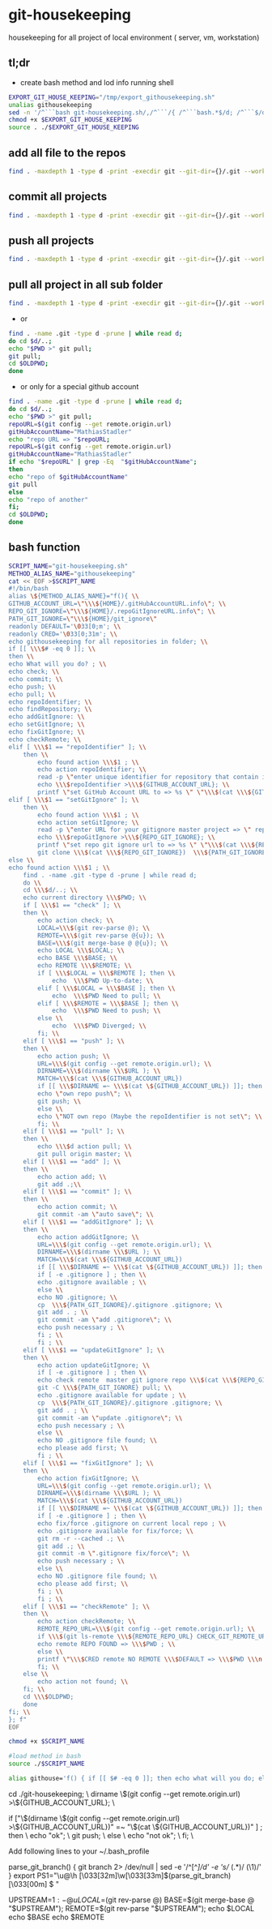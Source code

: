 # git-housekeeping

housekeeping for all project of local environment ( server, vm, workstation)

## tl;dr

- create bash method and lod info running shell

```bash
EXPORT_GIT_HOUSE_KEEPING="/tmp/export_githousekeeping.sh"
unalias githousekeeping
sed -n '/^```bash git-housekeeping.sh/,/^```/{ /^```bash.*$/d; /^```$/d; p; }' README.md  >$EXPORT_GIT_HOUSE_KEEPING
chmod +x $EXPORT_GIT_HOUSE_KEEPING
source . ./$EXPORT_GIT_HOUSE_KEEPING

```

## add all file  to the repos

```bash
find . -maxdepth 1 -type d -print -execdir git --git-dir={}/.git --work-tree=$PWD/{} add . \;
```

## commit all projects

```bash
find . -maxdepth 1 -type d -print -execdir git --git-dir={}/.git --work-tree=$PWD/{} commit -am "auto save" \;
```

## push all projects

```bash
find . -maxdepth 1 -type d -print -execdir git --git-dir={}/.git --work-tree=$PWD/{} push \;
```

## pull all project in all sub folder

```bash
find . -maxdepth 1 -type d -print -execdir git --git-dir={}/.git --work-tree=$PWD/{} pull origin master \;
```

- or

```bash
find . -name .git -type d -prune | while read d;
do cd $d/..;
echo "$PWD >" git pull;
git pull;
cd $OLDPWD;
done
```

- or only for a special github account

```bash
find . -name .git -type d -prune | while read d;
do cd $d/..;
echo "$PWD >" git pull;
repoURL=$(git config --get remote.origin.url)
gitHubAccountName="MathiasStadler"
echo "repo URL => "$repoURL;
repoURL=$(git config --get remote.origin.url)
gitHubAccountName="MathiasStadler"
if echo "$repoURL" | grep -Eq  "$gitHubAccountName";
then
echo "repo of $gitHubAccountName"
git pull
else
echo "repo of another"
fi;
cd $OLDPWD;
done
```

## bash function

```bash git-housekeeping.sh
SCRIPT_NAME="git-housekeeping.sh"
METHOD_ALIAS_NAME="githousekeeping"
cat << EOF >$SCRIPT_NAME
#!/bin/bash
alias \${METHOD_ALIAS_NAME}="f(){ \\
GITHUB_ACCOUNT_URL=\"\\\${HOME}/.gitHubAccountURL.info\"; \\
REPO_GIT_IGNORE=\"\\\${HOME}/.repoGitIgnoreURL.info\"; \\
PATH_GIT_IGNORE=\"\\\${HOME}/git_ignore\"
readonly DEFAULT='\033[0;m'; \\
readonly CRED='\033[0;31m'; \\
echo githousekeeping for all repositories in folder; \\
if [[ \\\$# -eq 0 ]]; \\
then \\
echo What will you do? ; \\
echo check; \\
echo commit; \\
echo push; \\
echo pull; \\
echo repoIdentifier; \\
echo findRepository; \\
echo addGitIgnore: \\
echo setGitIgnore; \\
echo fixGitIgnore; \\
echo checkRemote; \\
elif [ \\\$1 == "repoIdentifier" ]; \\
    then \\
        echo found action \\\$1 ; \\
        echo action repoIdentifier; \\
        read -p \"enter unique identifier for repository that contain in the remote URL e.g. account name => \" repoIdentifier ; \\
        echo \\\$repoIdentifier >\\\${GITHUB_ACCOUNT_URL}; \\
        printf \"set GitHub Account URL to => %s \" \"\\\$(cat \\\${GITHUB_ACCOUNT_URL})\" ; \\
elif [ \\\$1 == "setGitIgnore" ]; \\
    then \\
        echo found action \\\$1 ; \\
        echo action setGitIgnore; \\
        read -p \"enter URL for your gitignore master project => \" repoGitIgnore; \\
        echo \\\$repoGitIgnore >\\\${REPO_GIT_IGNORE}; \\
        printf \"set repo git ignore url to => %s \" \"\\\$(cat \\\${REPO_GIT_IGNORE})\" ; \\
        git clone \\\$(cat \\\${REPO_GIT_IGNORE})  \\\${PATH_GIT_IGNORE}; \\
else \\
echo found action \\\$1 ; \\
    find . -name .git -type d -prune | while read d;
    do \\
    cd \\\$d/..; \\
    echo current directory \\\$PWD; \\
    if [ \\\$1 == "check" ]; \\
    then \\
        echo action check; \\
        LOCAL=\\\$(git rev-parse @); \\
        REMOTE=\\\$(git rev-parse @{u}); \\
        BASE=\\\$(git merge-base @ @{u}); \\
        echo LOCAL \\\$LOCAL; \\
        echo BASE \\\$BASE; \\
        echo REMOTE \\\$REMOTE; \\
        if [ \\\$LOCAL = \\\$REMOTE ]; then \\
            echo  \\\$PWD Up-to-date; \\
        elif [ \\\$LOCAL = \\\$BASE ]; then \\
            echo  \\\$PWD Need to pull; \\
        elif [ \\\$REMOTE = \\\$BASE ]; then \\
            echo  \\\$PWD Need to push; \\
        else \\
            echo  \\\$PWD Diverged; \\
        fi; \\
    elif [ \\\$1 == "push" ]; \\
    then \\
        echo action push; \\
        URL=\\\$(git config --get remote.origin.url); \\
        DIRNAME=\\\$(dirname \\\$URL ); \\
        MATCH=\\\$(cat \\\${GITHUB_ACCOUNT_URL})
        if [[ \\\$DIRNAME =~ \\\$(cat \${GITHUB_ACCOUNT_URL}) ]]; then \\
        echo \"own repo push\"; \\
        git push; \\
        else \\
        echo \"NOT own repo (Maybe the repoIdentifier is not set\"; \\
        fi; \\
    elif [ \\\$1 == "pull" ]; \\
    then \\
        echo \\\$d action pull; \\
        git pull origin master; \\
    elif [ \\\$1 == "add" ]; \\
    then \\
        echo action add; \\
        git add .;\\
    elif [ \\\$1 == "commit" ]; \\
    then \\
        echo action commit; \\
        git commit -am \"auto save\"; \\
    elif [ \\\$1 == "addGitIgnore" ]; \\
    then \\
        echo action addGitIgnore; \\
        URL=\\\$(git config --get remote.origin.url); \\
        DIRNAME=\\\$(dirname \\\$URL ); \\
        MATCH=\\\$(cat \\\${GITHUB_ACCOUNT_URL})
        if [[ \\\$DIRNAME =~ \\\$(cat \${GITHUB_ACCOUNT_URL}) ]]; then \\
        if [ -e .gitignore ] ; then \\
        echo .gitignore available ; \\
        else \\
        echo NO .gitignore; \\
        cp  \\\${PATH_GIT_IGNORE}/.gitignore .gitignore; \\
        git add . ; \\
        git commit -am \"add .gitignore\"; \\
        echo push necessary ; \\
        fi ; \\
        fi ; \\
    elif [ \\\$1 == "updateGitIgnore" ]; \\
    then \\
        echo action updateGitIgnore; \\
        if [ -e .gitignore ] ; then \\
        echo check remote  master git ignore repo \\\$(cat \\\${REPO_GIT_IGNORE}); \\
        git -C \\\${PATH_GIT_IGNORE} pull; \\
        echo .gitignore available for update ; \\
        cp  \\\${PATH_GIT_IGNORE}/.gitignore .gitignore; \\
        git add . ; \\
        git commit -am \"update .gitignore\"; \\
        echo push necessary ; \\
        else \\
        echo NO .gitignore file found; \\
        echo please add first; \\
        fi ; \\
    elif [ \\\$1 == "fixGitIgnore" ]; \\
    then \\
        echo action fixGitIgnore; \\
        URL=\\\$(git config --get remote.origin.url); \\
        DIRNAME=\\\$(dirname \\\$URL ); \\
        MATCH=\\\$(cat \\\${GITHUB_ACCOUNT_URL})
        if [[ \\\$DIRNAME =~ \\\$(cat \${GITHUB_ACCOUNT_URL}) ]]; then \\
        if [ -e .gitignore ] ; then \\
        echo fix/force .gitignore on current local repo ; \\
        echo .gitignore available for fix/force; \\
        git rm -r --cached .; \\
        git add .; \\
        git commit -m \".gitignore fix/force\"; \\
        echo push necessary ; \\
        else \\
        echo NO .gitignore file found; \\
        echo please add first; \\
        fi ; \\
        fi ; \\
    elif [ \\\$1 == "checkRemote" ]; \\
    then \\
        echo action checkRemote; \\
        REMOTE_REPO_URL=\\\$(git config --get remote.origin.url); \\
        if \\\$(git ls-remote \\\${REMOTE_REPO_URL} CHECK_GIT_REMOTE_URL_REACHABILITY >/dev/null); then \\
        echo remote REPO FOUND => \\\$PWD ; \\
        else \\
        printf \"\\\$CRED remote NO REMOTE \\\$DEFAULT => \\\$PWD \\\n \"; \\
        fi; \\
    else \\
        echo action not found; \\
    fi; \\
    cd \\\$OLDPWD;
    done
fi; \\
}; f"
EOF

chmod +x $SCRIPT_NAME

#load method in bash
source ./$SCRIPT_NAME


```

```bash
alias githouse='f() { if [[ $# -eq 0 ]]; then echo what will you do; else echo $1 ;fi; }; f'
```


cd ./git-housekeeping; \\
        dirname \\\$(git config --get remote.origin.url) >\\\${GITHUB_ACCOUNT_URL}; \\


 if [\"\\\$(dirname \\\$(git config --get remote.origin.url) >\\\${GITHUB_ACCOUNT_URL})\" =~ \"\\\$(cat \\\${GITHUB_ACCOUNT_URL})\" ] ; then \\
                echo "ok"; \\
                git push; \\
            else \\
                echo "not ok"; \\
            fi; \\

Add following lines to your ~/.bash_profile

parse_git_branch() {
     git branch 2> /dev/null | sed -e '/^[^*]/d' -e 's/* \(.*\)/ (\1)/'
}
export PS1="\u@\h \[\033[32m\]\w\[\033[33m\]\$(parse_git_branch)\[\033[00m\] $ "




UPSTREAM=${1:-@{u}}
LOCAL=$(git rev-parse @)
BASE=$(git merge-base @ "$UPSTREAM");
REMOTE=$(git rev-parse "$UPSTREAM");
echo $LOCAL
echo $BASE
echo $REMOTE
